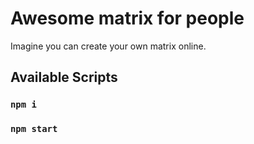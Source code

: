 # Awesome matrix for people
Imagine you can create your own matrix online.

## Available Scripts

### `npm i`
### `npm start`
